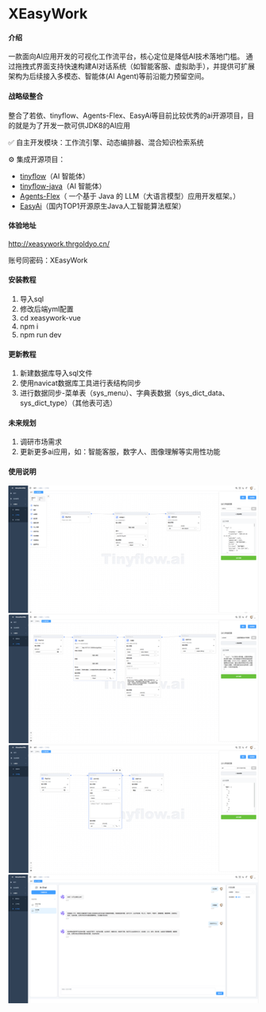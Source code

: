 # XEasyWork

#### 介绍
一款面向AI应用开发的可视化工作流平台，核心定位是降低AI技术落地门槛。
通过拖拽式界面支持快速构建AI对话系统（如智能客服、虚拟助手），并提供可扩展架构为后续接入多模态、智能体(AI Agent)等前沿能力预留空间。


#### 战略级整合
整合了若依、tinyflow、Agents-Flex、EasyAi等目前比较优秀的ai开源项目，目的就是为了开发一款可供JDK8的AI应用

✅ 自主开发模块：工作流引擎、动态编排器、混合知识检索系统  

⚙️ 集成开源项目：  
- [tinyflow](https://gitee.com/tinyflow-ai/tinyflow)（AI 智能体）  
- [tinyflow-java](https://gitee.com/tinyflow-ai/tinyflow-java)（AI 智能体）  
- [Agents-Flex](https://gitee.com/agents-flex/agents-flex)（ 一个基于 Java 的 LLM（大语言模型）应用开发框架。）  
- [EasyAi](https://gitee.com/dromara/easyAi)（国内TOP1开源原生Java人工智能算法框架）

#### 体验地址
http://xeasywork.thrgoldyo.cn/

账号同密码：XEasyWork

#### 安装教程

1. 导入sql
2. 修改后端yml配置
3. cd xeasywork-vue
4. npm i
5. npm run dev

#### 更新教程
1.  新建数据库导入sql文件
2.  使用navicat数据库工具进行表结构同步
3.  进行数据同步-菜单表（sys_menu）、字典表数据（sys_dict_data、sys_dict_type）（其他表可选）

#### 未来规划
1.  调研市场需求
2.  更新更多ai应用，如：智能客服，数字人、图像理解等实用性功能

#### 使用说明
![内部接口调用](./images/img_3.png)
![智能客服](./images/img.png)
![代码运行](./images/img_1.png)
![AI对话](./images/img_2.png)
